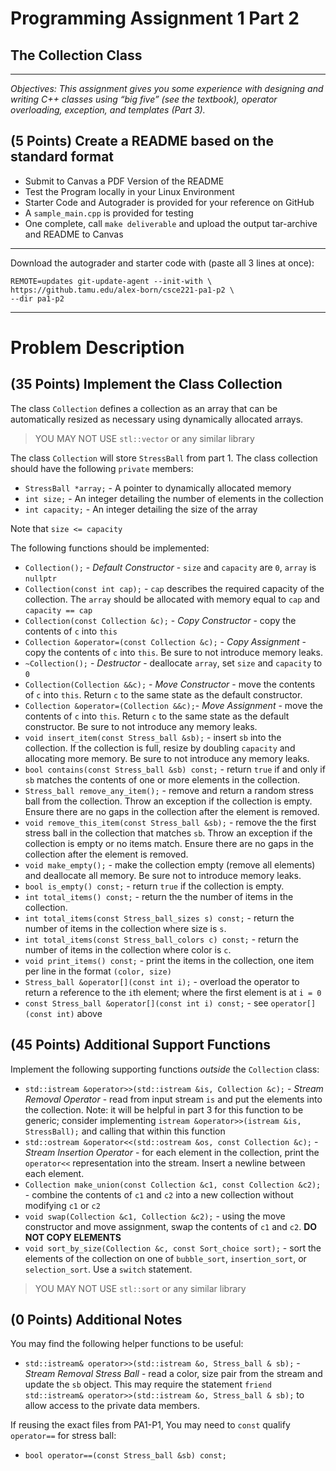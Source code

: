 # Programming Assignment 1 Part 2

## The Collection Class

---

_Objectives: This assignment gives you some experience with designing and writing C++ classes using “big five” (see the textbook), operator overloading, exception, and templates (Part 3)._

## __(5 Points)__ Create a README based on the standard format

* Submit to Canvas a PDF Version of the README
* Test the Program locally in your Linux Environment
* Starter Code and Autograder is provided for your reference on GitHub
* A `sample_main.cpp` is provided for testing
* One complete, call `make deliverable` and upload the output tar-archive and README to Canvas

---

Download the autograder and starter code with (paste all 3 lines at once):

~~~
REMOTE=updates git-update-agent --init-with \
https://github.tamu.edu/alex-born/csce221-pa1-p2 \
--dir pa1-p2
~~~

---

# Problem Description

## __(35 Points)__ Implement the Class Collection

The class `Collection` defines a collection as an array that can be automatically resized as necessary using dynamically allocated arrays.

> YOU MAY NOT USE `stl::vector` or any similar library

The class `Collection` will store `StressBall` from part 1. The class collection should have the following `private` members:

* `StressBall *array;` - A pointer to dynamically allocated memory
* `int size;` - An integer detailing the number of elements in the collection
* `int capacity;` - An integer detailing the size of the array

Note that `size <= capacity`

The following functions should be implemented:

* `Collection();` - _Default Constructor_ - `size` and `capacity` are `0`, `array` is `nullptr`
* `Collection(const int cap);` - `cap` describes the required capacity of the collection. The `array` should be allocated with memory equal to `cap` and `capacity == cap`
* `Collection(const Collection &c);` - _Copy Constructor_ - copy the contents of `c` into `this`
* `Collection &operator=(const Collection &c);` - _Copy Assignment_ - copy the contents of `c` into `this`. Be sure to not introduce memory leaks.
* `~Collection();` - _Destructor_ - deallocate `array`, set `size` and `capacity` to `0`
* `Collection(Collection &&c);` - _Move Constructor_ - move the contents of `c` into `this`. Return `c` to the same state as the default constructor.
* `Collection &operator=(Collection &&c);`- _Move Assignment_ - move the contents of `c` into `this`. Return `c` to the same state as the default constructor. Be sure to not introduce any memory leaks.
* `void insert_item(const Stress_ball &sb);` - insert `sb` into the collection. If the collection is full, resize by doubling `capacity` and allocating more memory. Be sure to not introduce any memory leaks.
* `bool contains(const Stress_ball &sb) const;` - return `true` if and only if `sb` matches the contents of one or more elements in the collection.
* `Stress_ball remove_any_item();` - remove and return a random stress ball from the collection. Throw an exception if the collection is empty. Ensure there are no gaps in the collection after the element is removed.
* `void remove_this_item(const Stress_ball &sb);` - remove the the first stress ball in the collection that matches `sb`. Throw an exception if the collection is empty or no items match. Ensure there are no gaps in the collection after the element is removed.
* `void make_empty();` - make the collection empty (remove all elements) and deallocate all memory. Be sure not to introduce memory leaks.
* `bool is_empty() const;` - return `true` if the collection is empty.
* `int total_items() const;` - return the the number of items in the collection.
* `int total_items(const Stress_ball_sizes s) const;` - return the number of items in the collection where size is `s`.
* `int total_items(const Stress_ball_colors c) const;` - return the number of items in the collection where color is `c`.
* `void print_items() const;` - print the items in the collection, one item per line in the format `(color, size)`
* `Stress_ball &operator[](const int i);` - overload the operator to return a reference to the `i`th element; where the first element is at `i = 0`
* `const Stress_ball &operator[](const int i) const;` - see `operator[](const int)` above

## __(45 Points)__ Additional Support Functions

Implement the following supporting functions _outside_ the `Collection` class:

* `std::istream &operator>>(std::istream &is, Collection &c);`  - _Stream Removal Operator_ - read from input stream `is` and put the elements into the collection. Note: it will be helpful in part 3 for this function to be generic; consider implementing `istream &operator>>(istream &is, StressBall);` and calling that within this function
* `std::ostream &operator<<(std::ostream &os, const Collection &c);` - _Stream Insertion Operator_ - for each element in the collection, print the `operator<<` representation into the stream. Insert a newline between each element.
* `Collection make_union(const Collection &c1, const Collection &c2);` - combine the contents of `c1` and `c2` into a new collection without modifying `c1` or `c2`
* `void swap(Collection &c1, Collection &c2);` - using the move constructor and move assignment, swap the contents of `c1` and `c2`. __DO NOT COPY ELEMENTS__
* `void sort_by_size(Collection &c, const Sort_choice sort);` - sort the elements of the collection on one of `bubble_sort`, `insertion_sort`, or `selection_sort`. Use a `switch` statement.

> YOU MAY NOT USE `stl::sort` or any similar library

## __(0 Points)__ Additional Notes

You may find the following helper functions to be useful:

* `std::istream& operator>>(std::istream &o, Stress_ball & sb);` - _Stream Removal Stress Ball_ - read a color, size pair from the stream and update the `sb` object. This may require the statement `friend std::istream& operator>>(std::istream &o, Stress_ball & sb);` to allow access to the private data members.

If reusing the exact files from PA1-P1, You may need to `const` qualify `operator==` for stress ball:

* `bool operator==(const Stress_ball &sb) const;`
